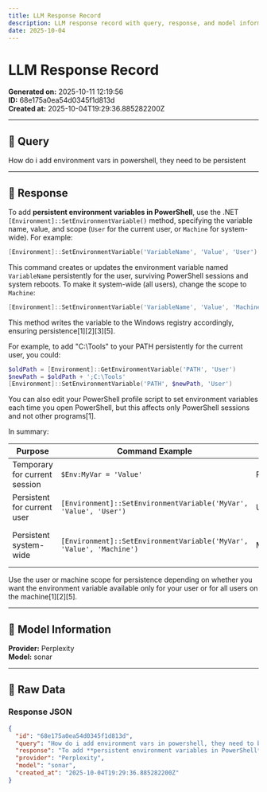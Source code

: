 ```yaml
---
title: LLM Response Record
description: LLM response record with query, response, and model information
date: 2025-10-04
---
```


# LLM Response Record

**Generated on:** 2025-10-11 12:19:56  
**ID:** 68e175a0ea54d0345f1d813d  
**Created at:** 2025-10-04T19:29:36.885282200Z

---

## 🤖 Query

How do i add environment vars in powershell, they need to be persistent

---

## 💬 Response

To add **persistent environment variables in PowerShell**, use the .NET `[Environment]::SetEnvironmentVariable()` method, specifying the variable name, value, and scope (`User` for the current user, or `Machine` for system-wide). For example:

```powershell
[Environment]::SetEnvironmentVariable('VariableName', 'Value', 'User')
```

This command creates or updates the environment variable named `VariableName` persistently for the user, surviving PowerShell sessions and system reboots. To make it system-wide (all users), change the scope to `Machine`:

```powershell
[Environment]::SetEnvironmentVariable('VariableName', 'Value', 'Machine')
```

This method writes the variable to the Windows registry accordingly, ensuring persistence[1][2][3][5].

For example, to add "C:\Tools" to your PATH persistently for the current user, you could:

```powershell
$oldPath = [Environment]::GetEnvironmentVariable('PATH', 'User')
$newPath = $oldPath + ';C:\Tools'
[Environment]::SetEnvironmentVariable('PATH', $newPath, 'User')
```

You can also edit your PowerShell profile script to set environment variables each time you open PowerShell, but this affects only PowerShell sessions and not other programs[1].

In summary:

| Purpose                      | Command Example                                                  | Scope               | Persistence                          |
|------------------------------|-----------------------------------------------------------------|---------------------|------------------------------------|
| Temporary for current session | `$Env:MyVar = 'Value'`                                          | Process             | Lost after session ends            |
| Persistent for current user   | `[Environment]::SetEnvironmentVariable('MyVar', 'Value', 'User')`| User                | Available after reboot             |
| Persistent system-wide        | `[Environment]::SetEnvironmentVariable('MyVar', 'Value', 'Machine')` | Machine          | Available system-wide after reboot |

Use the user or machine scope for persistence depending on whether you want the environment variable available only for your user or for all users on the machine[1][2][5].

---

## 🔧 Model Information

**Provider:** Perplexity  
**Model:** sonar

---

## 📄 Raw Data

### Response JSON
```json
{
  "id": "68e175a0ea54d0345f1d813d",
  "query": "How do i add environment vars in powershell, they need to be persistent",
  "response": "To add **persistent environment variables in PowerShell**, use the .NET `[Environment]::SetEnvironmentVariable()` method, specifying the variable name, value, and scope (`User` for the current user, or `Machine` for system-wide). For example:\n\n```powershell\n[Environment]::SetEnvironmentVariable('VariableName', 'Value', 'User')\n```\n\nThis command creates or updates the environment variable named `VariableName` persistently for the user, surviving PowerShell sessions and system reboots. To make it system-wide (all users), change the scope to `Machine`:\n\n```powershell\n[Environment]::SetEnvironmentVariable('VariableName', 'Value', 'Machine')\n```\n\nThis method writes the variable to the Windows registry accordingly, ensuring persistence[1][2][3][5].\n\nFor example, to add \"C:\\Tools\" to your PATH persistently for the current user, you could:\n\n```powershell\n$oldPath = [Environment]::GetEnvironmentVariable('PATH', 'User')\n$newPath = $oldPath + ';C:\\Tools'\n[Environment]::SetEnvironmentVariable('PATH', $newPath, 'User')\n```\n\nYou can also edit your PowerShell profile script to set environment variables each time you open PowerShell, but this affects only PowerShell sessions and not other programs[1].\n\nIn summary:\n\n| Purpose                      | Command Example                                                  | Scope               | Persistence                          |\n|------------------------------|-----------------------------------------------------------------|---------------------|------------------------------------|\n| Temporary for current session | `$Env:MyVar = 'Value'`                                          | Process             | Lost after session ends            |\n| Persistent for current user   | `[Environment]::SetEnvironmentVariable('MyVar', 'Value', 'User')`| User                | Available after reboot             |\n| Persistent system-wide        | `[Environment]::SetEnvironmentVariable('MyVar', 'Value', 'Machine')` | Machine          | Available system-wide after reboot |\n\nUse the user or machine scope for persistence depending on whether you want the environment variable available only for your user or for all users on the machine[1][2][5].",
  "provider": "Perplexity",
  "model": "sonar",
  "created_at": "2025-10-04T19:29:36.885282200Z"
}
```